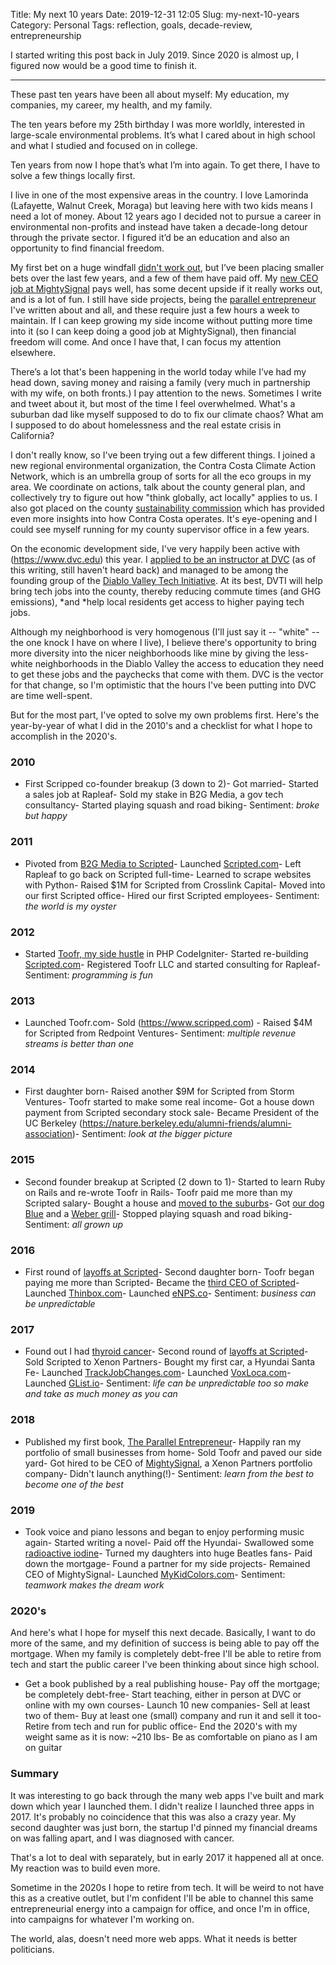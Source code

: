 Title: My next 10 years
Date: 2019-12-31 12:05
Slug: my-next-10-years
Category: Personal
Tags: reflection, goals, decade-review, entrepreneurship

I started writing this post back in July 2019. Since 2020 is almost up, I figured now would be a good time to finish it.

---

These past ten years have been all about myself: My education, my companies, my career, my health, and my family. 

The ten years before my 25th birthday I was more worldly, interested in large-scale environmental problems. It’s what I cared about in high school and what I studied and focused on in college.

Ten years from now I hope that’s what I’m into again. To get there, I have to solve a few things locally first.

I live in one of the most expensive areas in the country. I love Lamorinda (Lafayette, Walnut Creek, Moraga) but leaving here with two kids means I need a lot of money. About 12 years ago I decided not to pursue a career in environmental non-profits and instead have taken a decade-long detour through the private sector. I figured it’d be an education and also an opportunity to find financial freedom.

My first bet on a huge windfall [didn't work out]({filename}the-bitter-taste-of-failure.md), but I’ve been placing smaller bets over the last few years, and a few of them have paid off. My [new CEO job at MightySignal]({filename}mightysignals-new-leadership.md) pays well, has some decent upside if it really works out, and is a lot of fun. I still have side projects, being the [parallel entrepreneur](https://rbucks.com/the-parallel-entrepreneur/chapter-1-what-is-parallel-entrepreneurship/) I've written about and all, and these require just a few hours a week to maintain. If I can keep growing my side income without putting more time into it (so I can keep doing a good job at MightySignal), then financial freedom will come. And once I have that, I can focus my attention elsewhere.

There’s a lot that's been happening in the world today while I’ve had my head down, saving money and raising a family (very much in partnership with my wife, on both fronts.) I pay attention to the news. Sometimes I write and tweet about it, but most of the time I feel overwhelmed. What's a suburban dad like myself supposed to do to fix our climate chaos? What am I supposed to do about homelessness and the real estate crisis in California? 

I don't really know, so I've been trying out a few different things. I joined a new regional environmental organization, the Contra Costa Climate Action Network, which is an umbrella group of sorts for all the eco groups in my area. We coordinate on actions, talk about the county general plan, and collectively try to figure out how "think globally, act locally" applies to us. I also got placed on the county [sustainability commission]({filename}about-the-contra-costa-county-sustainability-commission.md) which has provided even more insights into how Contra Costa operates. It's eye-opening and I could see myself running for my county supervisor office in a few years.  

On the economic development side, I've very happily been active with (https://www.dvc.edu) this year. I [applied to be an instructor at DVC]({filename}why-im-applying-to-be-an-instructor-at-dvc.md) (as of this writing, still haven't heard back) and managed to be among the founding group of the [Diablo Valley Tech Initiative](https://www.diablovalley.co). At its best, DVTI will help bring tech jobs into the county, thereby reducing commute times (and GHG emissions), *and *help local residents get access to higher paying tech jobs.

Although my neighborhood is very homogenous (I'll just say it -- "white" -- the one knock I have on where I live), I believe there's opportunity to bring more diversity into the nicer neighborhoods like mine by giving the less-white neighborhoods in the Diablo Valley the access to education they need to get these jobs and the paychecks that come with them. DVC is the vector for that change, so I'm optimistic that the hours I've been putting into DVC are time well-spent. 

But for the most part, I've opted to solve my own problems first. Here's the year-by-year of what I did in the 2010's and a checklist for what I hope to accomplish in the 2020's. 

### 2010

- First Scripped co-founder breakup (3 down to 2)- Got married- Started a sales job at Rapleaf- Sold my stake in B2G Media, a gov tech consultancy- Started playing squash and road biking- Sentiment: *broke but happy*

### 2011

- Pivoted from [B2G Media to Scripted]({filename}the-scripted-origin-story-as-i-remember-it.md)- Launched [Scripted.com](https://www.scripted.com)- Left Rapleaf to go back on Scripted full-time- Learned to scrape websites with Python- Raised $1M for Scripted from Crosslink Capital- Moved into our first Scripted office- Hired our first Scripted employees- Sentiment: *the world is my oyster*

### 2012

- Started [Toofr, my side hustle]({filename}my-524687-side-business.md) in PHP CodeIgniter- Started re-building [Scripted.com](https://www.scripted.com)- Registered Toofr LLC and started consulting for Rapleaf- Sentiment: *programming is fun*

### 2013

- Launched Toofr.com- Sold (https://www.scripped.com) - Raised $4M for Scripted from Redpoint Ventures- Sentiment: *multiple revenue streams is better than one*

### 2014

- First daughter born- Raised another $9M for Scripted from Storm Ventures- Toofr started to make some real income- Got a house down payment from Scripted secondary stock sale- Became President of the UC Berkeley (https://nature.berkeley.edu/alumni-friends/alumni-association)- Sentiment: *look at the bigger picture*

### 2015

- Second founder breakup at Scripted (2 down to 1)- Started to learn Ruby on Rails and re-wrote Toofr in Rails- Toofr paid me more than my Scripted salary- Bought a house and [moved to the suburbs]({filename}an-ode-to-the-suburbs.md)- Got [our dog Blue]({filename}the-ascent-of-blue.md) and a [Weber grill]({filename}buckleys-grilled-cowboy-rib-eyes.md)- Stopped playing squash and road biking- Sentiment: *all grown up*

### 2016

- First round of [layoffs at Scripted]({filename}the-story-behind-our-layoffs.md)- Second daughter born- Toofr began paying me more than Scripted- Became the [third CEO of Scripted]({filename}on-being-the-3rd-ceo-of-the-startup-i-started.md)- Launched [Thinbox.com](https://www.thinbox.com)- Launched [eNPS.co](https://www.enps.co)- Sentiment: *business can be unpredictable*

### 2017

- Found out I had [thyroid cancer]({filename}my-thyroid-got-cancer.md)- Second round of [layoffs at Scripted]({filename}the-story-behind-our-layoffs.md)- Sold Scripted to Xenon Partners- Bought my first car, a Hyundai Santa Fe- Launched [TrackJobChanges.com](https://www.trackjobchanges.com)- Launched [VoxLoca.com](https://www.voxloca.com)- Launched [GList.io](https://www.glist.io)- Sentiment: *life can be unpredictable too so make and take as much money as you can*

### 2018

- Published my first book, [The Parallel Entrepreneur](https://rbucks.com/the-parallel-entrepreneur/)- Happily ran my portfolio of small businesses from home- Sold Toofr and paved our side yard- Got hired to be CEO of [MightySignal](https://mightysignal.com), a Xenon Partners portfolio company- Didn't launch anything(!)- Sentiment: *learn from the best to become one of the best*

### 2019

- Took voice and piano lessons and began to enjoy performing music again- Started writing a novel- Paid off the Hyundai- Swallowed some [radioactive iodine]({filename}a-few-days-of-radioactive-seclusion.md)- Turned my daughters into huge Beatles fans- Paid down the mortgage- Found a partner for my side projects- Remained CEO of MightySignal- Launched [MyKidColors.com](https://www.mykidcolors.com)- Sentiment: *teamwork makes the dream work*

### 2020's

And here's what I hope for myself this next decade. Basically, I want to do more of the same, and my definition of success is being able to pay off the mortgage. When my family is completely debt-free I'll be able to retire from tech and start the public career I've been thinking about since high school. 

- Get a book published by a real publishing house- Pay off the mortgage; be completely debt-free- Start teaching, either in person at DVC or online with my own courses- Launch 10 new companies- Sell at least two of them- Buy at least one (small) company and run it and sell it too- Retire from tech and run for public office- End the 2020's with my weight same as it is now: ~210 lbs- Be as comfortable on piano as I am on guitar

### Summary

It was interesting to go back through the many web apps I've built and mark down which year I launched them. I didn't realize I launched three apps in 2017. It's probably no coincidence that this was also a crazy year. My second daughter was just born, the startup I'd pinned my financial dreams on was falling apart, and I was diagnosed with cancer. 

That's a lot to deal with separately, but in early 2017 it happened all at once. My reaction was to build even more. 

Sometime in the 2020s I hope to retire from tech. It will be weird to not have this as a creative outlet, but I'm confident I'll be able to channel this same entrepreneurial energy into a campaign for office, and once I'm in office, into campaigns for whatever I'm working on. 

The world, alas, doesn't need more web apps. What it needs is better politicians.